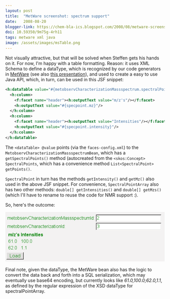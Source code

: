 ```yaml
---
layout: post
title:  "MetWare screenshot: spectrum support"
date:   2008-08-20
blogger-link: https://chem-bla-ics.blogspot.com/2008/08/metware-screenshot-spectrum-support.html
doi: 10.59350/9m75g-4rh11
tags: metware xml java
image: /assets/images/msTable.png
---
```


Not visually attractive, but that will be solved when Steffen gets his hands on it. For now, I'm happy with a table formatting.
Reason: it uses XML Schema to define a dataType, which is recognized by our code generators in [MetWare](http://www.metware.org/)
(see also [this presentation](https://chem-bla-ics.blogspot.com/2008/05/metware-status-report.html)), and used to create a easy to use Java API, which, in turn, can be used in this JSF snippet:

```xml
<h:dataTable value="#{metobservCharacterizationMassspectrum.spectralPoints.points}" var="specpoint">
  <h:column>
    <f:facet name="header"><h:outputText value="m/z's"/></f:facet>
    <h:outputText value="#{specpoint.mz}"/>
  </h:column>
  <h:column>
    <f:facet name="header"><h:outputText value="Intensities"/></f:facet>
    <h:outputText value="#{specpoint.intensity}"/>
  </h:column>
</h:dataTable>
```

The `<dataTable> @value` points (via the `faces-config.xml`) to the `MetobservCharacterizationMassspectrumBean`, which has a
`getSpectralPoints()` method (autocreated from the `<skos:Concept>` `SpectralPoints`, which has a convenience method
`List<SpectralPoint> getPoints()`.

`SpectralPoint` in turn has the methods `getIntensity()` and `getMz()` also used in the above JSF snippet. For convenience,
`SpectralPointArray` also has two other methods: `double[] getIntensities()` and `double[] getMzs()` (which I'll have to
rename to reuse the code for NMR support :).

So, here's the outcome:

![](/assets/images/msTable.png)

Final note, given the dataType, the MetWare bean also has the logic to convert the data back and forth into a SQL serialization,
which may eventually use base64 encoding, but currently looks like *61.0,100.0;62.0,1.1*, as defined by the regular expression of
the XSD dataType for spectralPointArray.
